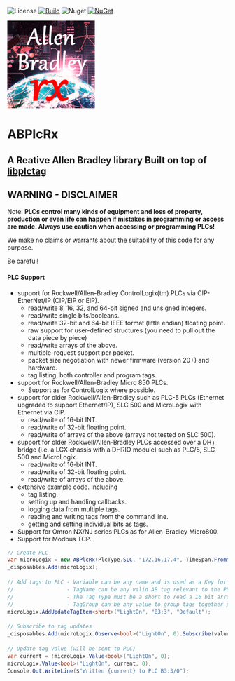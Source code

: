 ![License](https://img.shields.io/github/license/ChrisPulman/ABPlcRx.svg) [![Build](https://github.com/ChrisPulman/ABPlcRx/actions/workflows/BuildOnly.yml/badge.svg)](https://github.com/ChrisPulman/ABPlcRx/actions/workflows/BuildOnly.yml) ![Nuget](https://img.shields.io/nuget/dt/ABPlcRx?color=pink&style=plastic) [![NuGet](https://img.shields.io/nuget/v/ABPlcRx.svg?style=plastic)](https://www.nuget.org/packages/ABPlcRx)

<p align="left">
  <a href="https://github.com/ChrisPulman/ABPlcRx">
    <img alt="ABPlcRx" src="https://github.com/ChrisPulman/ABPlcRx/blob/main/Images/logo.png" width="200"/>
  </a>
</p>


# ABPlcRx

## A Reative Allen Bradley library Built on top of [libplctag](https://github.com/libplctag/libplctag)


## WARNING - DISCLAIMER

Note: **PLCs control many kinds of equipment and loss of property, production or even life can happen if mistakes in programming or access are made.  Always use caution when accessing or programming PLCs!**

We make no claims or warrants about the suitability of this code for any purpose.

Be careful!

#### PLC Support

- support for Rockwell/Allen-Bradley ControlLogix(tm) PLCs via CIP-EtherNet/IP (CIP/EIP or EIP).
  - read/write 8, 16, 32, and 64-bit signed and unsigned integers.
  - read/write single bits/booleans.
  - read/write 32-bit and 64-bit IEEE format (little endian) floating point.
  - raw support for user-defined structures (you need to pull out the data piece by piece)
  - read/write arrays of the above.
  - multiple-request support per packet.
  - packet size negotiation with newer firmware (version 20+) and hardware.
  - tag listing, both controller and program tags.
- support for Rockwell/Allen-Bradley Micro 850 PLCs.
  - Support as for ControlLogix where possible.
- support for older Rockwell/Allen-Bradley such as PLC-5 PLCs (Ethernet upgraded to support Ethernet/IP), SLC 500 and MicroLogix with Ethernet via CIP.
  - read/write of 16-bit INT.
  - read/write of 32-bit floating point.
  - read/write of arrays of the above (arrays not tested on SLC 500).
- support for older Rockwell/Allen-Bradley PLCs accessed over a DH+ bridge (i.e. a LGX chassis with a DHRIO module) such as PLC/5, SLC 500 and MicroLogix.
  - read/write of 16-bit INT.
  - read/write of 32-bit floating point.
  - read/write of arrays of the above.
- extensive example code.  Including
  - tag listing.
  - setting up and handling callbacks.
  - logging data from multiple tags.
  - reading and writing tags from the command line.
  - getting and setting individual bits as tags.
- Support for Omron NX/NJ series PLCs as for Allen-Bradley Micro800.
- Support for Modbus TCP.

```c#
// Create PLC
var microLogix = new ABPlcRx(PlcType.SLC, "172.16.17.4", TimeSpan.FromMilliseconds(500));
_disposables.Add(microLogix);

// Add tags to PLC - Variable can be any name and is used as a Key for further functions.
//                 - TagName can be any valid AB tag relevant to the PLC Type connectedz.
//                 - The Tag Type must be a short to read a 16 bit array of bool, use the bit to specify which bit to use.
//                 - TagGroup can be any value to group tags together providing the ability to read or write a group of tags.
microLogix.AddUpdateTagItem<short>("LightOn", "B3:3", "Default");

// Subscribe to tag updates
_disposables.Add(microLogix.Observe<bool>("LightOn", 0).Subscribe(value => Console.WriteLine($"B3:3/0 = {value}")));

// Update tag value (will be sent to PLC)
var current = !microLogix.Value<bool>("LightOn", 0);
microLogix.Value<bool>("LightOn", current, 0);
Console.Out.WriteLine($"Written {current} to PLC B3:3/0");
```
